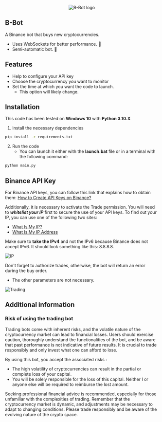 <p align="center">
    <img src="https://github.com/Creazycreator/B-Bot/assets/77204986/cb6ab57a-cbc4-4246-b057-238b8411f4b2" alt="B-Bot logo">
</p>

## B-Bot
A Binance bot that buys new cryptocurrencies.
  - Uses WebSockets for better performance. 🚀
  - Semi-automatic bot. 🤖

## Features
- Help to configure your API key
- Choose the cryptocurrency you want to monitor
- Set the time at which you want the code to launch.
    - This option will likely change.

## Installation
This code has been tested on **Windows 10** with **Python 3.10.X**

1. Install the necessary dependencies

```bash
pip install -r requirements.txt
```

2. Run the code
    - You can launch it either with the **launch.bat** file or in a terminal with the following command:

```bash
python main.py
```

## Binance API Key
For Binance API keys, you can follow this link that explains how to obtain them: [How to Create API Keys on Binance?](https://www.binance.com/en/support/faq/how-to-create-api-keys-on-binance-360002502072)

Additionally, it is necessary to activate the Trade permission.
You will need to _**whitelist your IP**_ first to secure the use of your API keys.
To find out your IP, you can use one of the following two sites:
- [What Is My IP?](https://www.whatismyip.com/)
- [What Is My IP Address](https://whatismyipaddress.com/)

Make sure to **take the IPv4** and not the IPv6 because Binance does not accept IPv6. It should look something like this: 8.8.8.8.

![IP](https://github.com/Creazycreator/B-Bot/assets/77204986/91a13f5b-be3b-4276-bb2f-a997ceadf193)

Don't forget to authorize trades, otherwise, the bot will return an error during the buy order.
- The other parameters are not necessary.

![Trading](https://github.com/Creazycreator/B-Bot/assets/77204986/4d40e1a1-91c2-48f4-89bf-ed2adf03f2a9)

## Additional information

### Risk of using the trading bot

Trading bots come with inherent risks, and the volatile nature of the cryptocurrency market can lead to financial losses. Users should exercise caution, thoroughly understand the functionalities of the bot, and be aware that past performance is not indicative of future results. It is crucial to trade responsibly and only invest what one can afford to lose.

By using this bot, you accept the associated risks :

- The high volatility of cryptocurrencies can result in the partial or complete loss of your capital.
- You will be solely responsible for the loss of this capital. Neither I or anyone else will be required to reimburse the lost amount.

Seeking professional financial advice is recommended, especially for those unfamiliar with the complexities of trading. Remember that the cryptocurrency market is dynamic, and adjustments may be necessary to adapt to changing conditions. Please trade responsibly and be aware of the evolving nature of the crypto space.
